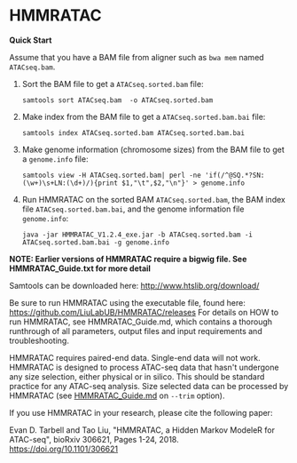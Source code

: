 # HMMRATAC

**Quick Start**

Assume that you have a BAM file from aligner such as ```bwa mem``` named ```ATACseq.bam```.

1. Sort the BAM file to get a ```ATACseq.sorted.bam``` file:

   ```samtools sort ATACseq.bam  -o ATACseq.sorted.bam```

2. Make index from the BAM file to get a ```ATACseq.sorted.bam.bai``` file:

   ```samtools index ATACseq.sorted.bam ATACseq.sorted.bam.bai```

3. Make genome information (chromosome sizes) from the BAM file to get a ```genome.info``` file:

   ```samtools view -H ATACseq.sorted.bam| perl -ne 'if(/^@SQ.*?SN:(\w+)\s+LN:(\d+)/){print $1,"\t",$2,"\n"}' > genome.info ```

4. Run HMMRATAC on the sorted BAM ```ATACseq.sorted.bam```, the BAM index file ```ATACseq.sorted.bam.bai```, and the genome information file ```genome.info```:

   ```java -jar HMMRATAC_V1.2.4_exe.jar -b ATACseq.sorted.bam -i ATACseq.sorted.bam.bai -g genome.info```

**NOTE: Earlier versions of HMMRATAC require a bigwig file. See HMMRATAC_Guide.txt for more detail**

Samtools can be downloaded here: http://www.htslib.org/download/

Be sure to run HMMRATAC using the executable file, found here: 
https://github.com/LiuLabUB/HMMRATAC/releases
For details on HOW to run HMMRATAC, see HMMRATAC_Guide.md, which contains a thorough runthrough of all parameters, output files and input
requirements and troubleshooting.

HMMRATAC requires paired-end data. Single-end data will not work. HMMRATAC is designed to process ATAC-seq data that hasn't undergone
any size selection, either physical or in silico. This should be standard practice for any ATAC-seq analysis. Size selected data can be
processed by HMMRATAC (see [HMMRATAC_Guide.md](./HMMRATAC_Guide.md#commandline-options) on ```--trim``` option). 

If you use HMMRATAC in your research, please cite the following paper:

Evan D. Tarbell and Tao Liu, "HMMRATAC, a Hidden Markov ModeleR for ATAC-seq", bioRxiv 306621, Pages 1-24, 2018. https://doi.org/10.1101/306621 
